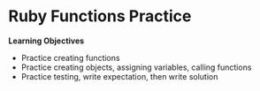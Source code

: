 # Ruby Functions Practice

**Learning Objectives**

- Practice creating functions
- Practice creating objects, assigning variables, calling functions
- Practice testing, write expectation, then write solution
